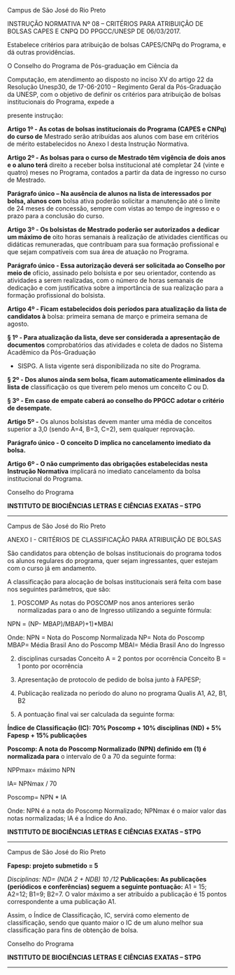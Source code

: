 Campus de São José do Rio Preto

INSTRUÇÃO NORMATIVA Nº 08 – CRITÉRIOS PARA ATRIBUIÇÃO DE BOLSAS CAPES E
CNPQ DO PPGCC/UNESP DE 06/03/2017.

Estabelece critérios para atribuição de
bolsas CAPES/CNPq do Programa, e dá
outras providências.

O Conselho do Programa de Pós-graduação em Ciência da

Computação, em atendimento ao disposto no inciso XV do artigo 22 da Resolução Unesp30, de 17-06-2010 – Regimento Geral da Pós-Graduação da UNESP, com o objetivo de
definir os critérios para atribuição de bolsas institucionais do Programa, expede a

presente instrução:

**Artigo 1º - As cotas de bolsas institucionais do Programa (CAPES e CNPq) do curso de**
Mestrado serão atribuídas aos alunos com base em critérios de mérito estabelecidos no
Anexo I desta Instrução Normativa.

**Artigo 2º - As bolsas para o curso de Mestrado têm vigência de dois anos e o aluno terá**
direito a receber bolsa institucional até completar 24 (vinte e quatro) meses no Programa,
contados a partir da data de ingresso no curso de Mestrado.

**Parágrafo único – Na ausência de alunos na lista de interessados por bolsa, alunos com**
bolsa ativa poderão solicitar a manutenção até o limite de 24 meses de concessão, sempre
com vistas ao tempo de ingresso e o prazo para a conclusão do curso.

**Artigo 3º - Os bolsistas de Mestrado poderão ser autorizados a dedicar um máximo de**
oito horas semanais à realização de atividades científicas ou didáticas remuneradas, que
contribuam para sua formação profissional e que sejam compatíveis com sua área de
atuação no Programa.

**Parágrafo único - Essa autorização deverá ser solicitada ao Conselho por meio de**
ofício, assinado pelo bolsista e por seu orientador, contendo as atividades a serem
realizadas, com o número de horas semanais de dedicação e com justificativa sobre a
importância de sua realização para a formação profissional do bolsista.

**Artigo 4º - Ficam estabelecidos dois períodos para atualização da lista de candidatos à**
bolsa: primeira semana de março e primeira semana de agosto.

**§ 1º - Para atualização da lista, deve ser considerada a apresentação de documentos**
comprobatórios das atividades e coleta de dados no Sistema Acadêmico da Pós-Graduação

- SISPG. A lista vigente será disponibilizada no site do Programa.

**§ 2º - Dos alunos ainda sem bolsa, ficam automaticamente eliminados da lista de**
classificação os que tiverem pelo menos um conceito C ou D.

**§ 3º - Em caso de empate caberá ao conselho do PPGCC adotar o critério de desempate.**


**Artigo 5º -** Os alunos bolsistas devem manter uma média de conceitos superior a 3,0
(sendo A=4, B=3, C=2), sem qualquer reprovação.

**Parágrafo único - O conceito D implica no cancelamento imediato da bolsa.**

**Artigo 6º - O não cumprimento das obrigações estabelecidas nesta Instrução Normativa**
implicará no imediato cancelamento da bolsa institucional do Programa.

Conselho do Programa

**INSTITUTO DE BIOCIÊNCIAS LETRAS E CIÊNCIAS EXATAS – STPG**


-----

Campus de São José do Rio Preto

ANEXO I - CRITÉRIOS DE CLASSIFICAÇÃO PARA ATRIBUIÇÃO DE BOLSAS

São candidatos para obtenção de bolsas institucionais do programa todos os alunos
regulares do programa, quer sejam ingressantes, quer estejam com o curso já em
andamento.

A classificação para alocação de bolsas institucionais será feita com base nos seguintes
parâmetros, que são:

1) POSCOMP
As notas do POSCOMP nos anos anteriores serão normalizadas para o ano de Ingresso
utilizando a seguinte fórmula:

NPN = (NP- MBAP)/MBAP)+1)*MBAI

Onde:
NPN = Nota do Poscomp Normalizada
NP= Nota do Poscomp
MBAP= Média Brasil Ano do Poscomp
MBAI= Média Brasil Ano do Ingresso

2) disciplinas cursadas
Conceito A = 2 pontos por ocorrência
Conceito B = 1 ponto por ocorrência

3) Apresentação de protocolo de pedido de bolsa junto à FAPESP;

4) Publicação realizada no período do aluno no programa
Qualis A1, A2, B1, B2

5) A pontuação final vai ser calculada da seguinte forma:

**Índice de Classificação (IC): 70% Poscomp + 10% disciplinas (ND) + 5%**
**Fapesp + 15% publicações**

**Poscomp: A nota do Poscomp Normalizado (NPN) definido em (1) é normalizada para**
o intervalo de 0 a 70 da seguinte forma:


NPPmax= máximo NPN

IA= NPNmax / 70

Poscomp= NPN * IA

Onde:
NPN é a nota do Poscomp Normalizado;
NPNmax é o maior valor das notas normalizadas;
IA é a Índice do Ano.

**INSTITUTO DE BIOCIÊNCIAS LETRAS E CIÊNCIAS EXATAS – STPG**


-----

Campus de São José do Rio Preto

**Fapesp: projeto submetido = 5**

**Disciplinas: ND= (NDA* 2 + NDB) *10 /12**
**Publicações: As publicações (periódicos e conferências) seguem a seguinte pontuação:**
A1 = 15; A2=12; B1=9; B2=7. O valor máximo a ser atribuído a publicação é 15 pontos
correspondente a uma publicação A1.

Assim, o Índice de Classificação, IC, servirá como elemento de classificação, sendo que
quanto maior o IC de um aluno melhor sua classificação para fins de obtenção de bolsa.

Conselho do Programa


**INSTITUTO DE BIOCIÊNCIAS LETRAS E CIÊNCIAS EXATAS – STPG**


-----

